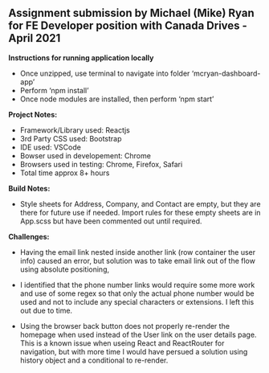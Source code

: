 ## Assignment submission by Michael (Mike) Ryan for FE Developer position with Canada Drives - April 2021


**Instructions for running application locally**

- Once unzipped, use terminal to navigate into folder ‘mcryan-dashboard-app’
- Perform ‘npm install’
- Once node modules are installed, then perform ‘npm start’


**Project Notes:**
- Framework/Library used: Reactjs
- 3rd Party CSS used: Bootstrap
- IDE used: VSCode
- Bowser used in developement: Chrome
- Browsers used in testing: Chrome, Firefox, Safari
- Total time approx 8+ hours


**Build Notes:**
- Style sheets for Address, Company, and Contact are empty, but they are there for future use if needed. Import rules for these empty sheets are in App.scss but have been commented out until required.


**Challenges:**
- Having the email link nested inside another link (row container the user info) caused an error, but solution was to take email link out of the flow using absolute positioning,

- I identified that the phone number links would require some more work and use of some regex so that only the actual phone number would be used and not to include any special characters or extensions. I left this out due to time.

- Using the browser back button does not properly re-render the homepage when used instead of the User link on the user details page. This is a known issue when useing React and ReactRouter for navigation, but with more time I would have persued a solution using history object and a conditional to re-render.
